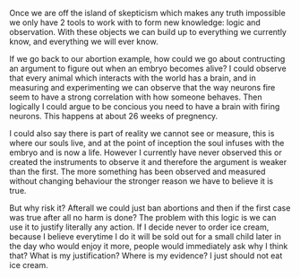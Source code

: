 Once we are off the island of skepticism which makes any truth impossible we only have 2 tools to work with to form new knowledge: logic and observation. With these objects we can build up to everything we currently know, and everything we will ever know.

If we go back to our abortion example, how could we go about contructing an argument to figure out when an embryo becomes alive? I could observe that every animal which interacts with the world has a brain, and in measuring and experimenting we can observe that the way neurons fire seem to have a strong correlation with how someone behaves. Then logically I could argue to be concious you need to have a brain with firing neurons. This happens at about 26 weeks of pregnency.

I could also say there is part of reality we cannot see or measure, this is where our souls live, and at the point of inception the soul infuses with the embryo and is now a life. However I currently have never observed this or created the instruments to observe it and therefore the argument is weaker than the first. The more something has been observed and measured without changing behaviour the stronger reason we have to believe it is true.

But why risk it? Afterall we could just ban abortions and then if the first case was true after all no harm is done? The problem with this logic is we can use it to justify literally any action. If I decide never to order ice cream, because I believe everytime I do it will be sold out for a small child later in the day who would enjoy it more, people would immediately ask why I think that? What is my justification? Where is my evidence? I just should not eat ice cream.
